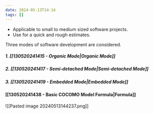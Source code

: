 ```yaml
---
date: 2024-05-13T14:14
tags: []
---
```

- Applicable to small to medium sized software projects.
- Use for a quick and rough estimates.

Three modes of software development are considered.
##### 1. [[130520241415 - Organic Mode|Organic Mode]]
##### 2. [[130520241417 - Semi-detached Mode|Semi-detached Mode]]
##### 3. [[130520241419 - Embedded Mode|Embedded Mode]]

#### [[130520241438 - Basic COCOMO Model Formula|Formula]]

![[Pasted image 20240513144237.png]]